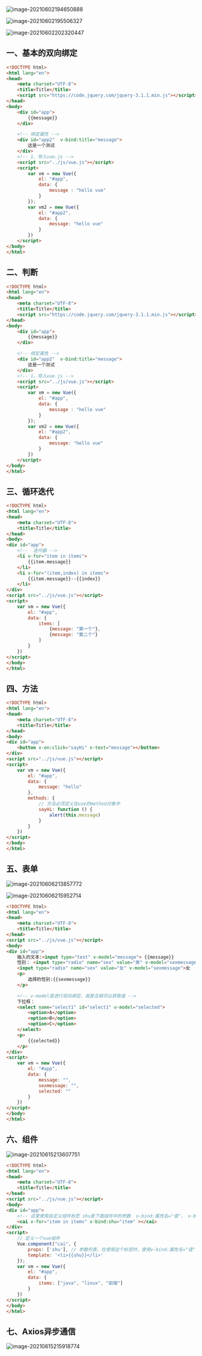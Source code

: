 ![image-20210602194650888](C:\Users\ASUS\AppData\Roaming\Typora\typora-user-images\image-20210602194650888.png)

![image-20210602195506327](C:\Users\ASUS\AppData\Roaming\Typora\typora-user-images\image-20210602195506327.png)

![image-20210602202320447](C:\Users\ASUS\AppData\Roaming\Typora\typora-user-images\image-20210602202320447.png)

## 一、基本的双向绑定

```html
<!DOCTYPE html>
<html lang="en">
<head>
    <meta charset="UTF-8">
    <title>Title</title>
    <script src="https://code.jquery.com/jquery-3.1.1.min.js"></script>
</head>
<body>
    <div id="app">
        {{message}}
    </div>

    <!-- 绑定属性 -->
    <div id="app2"  v-bind:title="message">
        这是一个测试
    </div>
    <!-- 1、导入vue.js -->
    <script src="../js/vue.js"></script>
    <script>
        var vm = new Vue({
            el: "#app",
            data: {
                message : "hello vue"
            }
        });
        var vm2 = new Vue({
            el: "#app2",
            data: {
                message: "hello vue"
            }
        })
    </script>
</body>
</html>
```

## 二、判断

```html
<!DOCTYPE html>
<html lang="en">
<head>
    <meta charset="UTF-8">
    <title>Title</title>
    <script src="https://code.jquery.com/jquery-3.1.1.min.js"></script>
</head>
<body>
    <div id="app">
        {{message}}
    </div>

    <!-- 绑定属性 -->
    <div id="app2"  v-bind:title="message">
        这是一个测试
    </div>
    <!-- 1、导入vue.js -->
    <script src="../js/vue.js"></script>
    <script>
        var vm = new Vue({
            el: "#app",
            data: {
                message : "hello vue"
            }
        });
        var vm2 = new Vue({
            el: "#app2",
            data: {
                message: "hello vue"
            }
        })
    </script>
</body>
</html>
```

## 三、循环迭代

```html
<!DOCTYPE html>
<html lang="en">
<head>
    <meta charset="UTF-8">
    <title>Title</title>
</head>
<body>
<div id="app">
    <!--  迭代器 -->
    <li v-for="item in items">
        {{item.message}}
    </li>
    <li v-for="(item,index) in items">
        {{item.message}}--{{index}}
    </li>
</div>
<script src="../js/vue.js"></script>
<script>
    var vm = new Vue({
        el: "#app",
        data: {
            items: [
                {message: "第一个"},
                {message: "第二个"}
            ]
        }
    })
</script>
</body>
</html>
```

## 四、方法

```html
<!DOCTYPE html>
<html lang="en">
<head>
    <meta charset="UTF-8">
    <title>Title</title>
</head>
<body>
<div id="app">
    <button v-on:click="sayHi" v-text="message"></button>
</div>
<script src="../js/vue.js"></script>
<script>
    var vm = new Vue({
        el: "#app",
        data: {
            message: "hello"
        },
        methods: {
            // 方法必须定义在vue的method对象中
            sayHi: function () {
                alert(this.message)
            }
        }
    })
</script>
</body>
</html>
```

## 五、表单

![image-20210606213857772](C:\Users\ASUS\AppData\Roaming\Typora\typora-user-images\image-20210606213857772.png)

![image-20210606215952714](C:\Users\ASUS\AppData\Roaming\Typora\typora-user-images\image-20210606215952714.png)

```html
<!DOCTYPE html>
<html lang="en">
<head>
    <meta charset="UTF-8">
    <title>Title</title>
</head>
<script src="../js/vue.js"></script>
<body>
<div id="app">
    输入的文本:<input type="text" v-model="message"> {{message}}
    性别： <input type="radio" name="sex" value="男" v-model="sexmessage">男
    <input type="radio" name="sex" value="女" v-model="sexmessage">女
    <p>
        选择的性别:{{sexmessage}}
    </p>

    <!-- v-model是进行双向绑定，就是互相可以获取值 -->
    下拉框：
    <select name="select1" id="select1" v-model="selected">
        <option>A</option>
        <option>B</option>
        <option>C</option>
    </select>
    <p>
        {{selected}}
    </p>
</div>
<script>
    var vm = new Vue({
        el: "#app",
        data: {
            message: "",
            sexmessage: "",
            selected: ""
        }
    })
</script>
</body>
</html>
```

## 六、组件

![image-20210615213607751](C:\Users\ASUS\AppData\Roaming\Typora\typora-user-images\image-20210615213607751.png)

```html
<!DOCTYPE html>
<html lang="en">
<head>
    <meta charset="UTF-8">
    <title>Title</title>
</head>
<script src="../js/vue.js"></script>
<body>
<div id="app">
    <!-- 这里使用自定义组件标签 shu是下面组件中的参数  v-bind:属性名="值"， v-bind就是绑定值-->
    <cai v-for="item in items" v-bind:shu="item" ></cai>
</div>
<script>
    // 定义一个vue组件
    Vue.component("cai", {
        props: ['shu'], // 参数列表，在使用这个标签时，使用v-bind:属性名="值"进行属性绑定
        template: '<li>{{shu}}</li>'
    });
    var vm = new Vue({
        el: "#app",
        data: {
            items: ["java", "linux", "前端"]
        }
    })
</script>
</body>
</html>
```

## 七、Axios异步通信

![image-20210615215918774](C:\Users\ASUS\AppData\Roaming\Typora\typora-user-images\image-20210615215918774.png)

